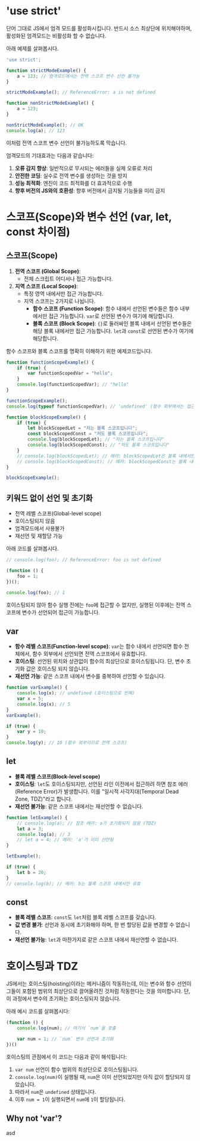 # 'use strict'
단어 그대로 JS에서 엄격 모드를 활성화시킵니다.
반드시 소스 최상단에 위치해야하며, 활성화된 엄격모드는 비활성화 할 수 없습니다.

아래 예제를 살펴봅시다.

```js
'use strict';

function strictModeExample() {
    a = 123; // 엄격모드에서는 전역 스코프 변수 선언 불가능
}

strictModeExample(); // ReferenceError: a is not defined
```

```js
function nonStrictModeExample() {
    a = 123;
}

nonStrictModeExample(); // OK
console.log(a); // 123
```

이처럼 전역 스코프 변수 선언이 불가능하도록 막습니다.

 엄격모드의 기대효과는 다음과 같습니다:
 1. **오류 감지 향상**: 일반적으로 무시되는 에러들을 실제 오류로 처리
2. **안전한 코딩**: 실수로 전역 변수를 생성하는 것을 방지
3. **성능 최적화**: 엔진이 코드 최적화를 더 효과적으로 수행
4. **향후 버전의 JS와의 호환성**: 향후 버전에서 금지될 기능들을 미리 금지

# 스코프(Scope)와 변수 선언 (var, let, const 차이점)

## 스코프(Scope)
1. **전역 스코프 (Global Scope)**:
    - 전체 스크립트 어디서나 접근 가능합니다.
2. **지역 스코프 (Local Scope)**:
    - 특정 영역 내에서만 접근 가능합니다.
    - 지역 스코프는 2가지로 나뉩니다.
        - **함수 스코프 (Function Scope)**: 함수 내에서 선언된 변수들은 함수 내부에서만 접근 가능합니다. `var`로 선언된 변수가 여기에 해당합니다.
        - **블록 스코프 (Block Scope)**: `{}`로 둘러싸인 블록 내에서 선언된 변수들은 해당 블록 내에서만 접근 가능합니다. `let`과 `const`로 선언된 변수가 여기에 해당합니다.

함수 스코프와 블록 스코프를 명확히 이해하기 위한 예제코드입니다.

```js
function functionScopeExample() {
    if (true) {
        var functionScopedVar = "hello";
    }
    console.log(functionScopedVar); // "hello"
}

functionScopeExample();
console.log(typeof functionScopedVar); // 'undefined' (함수 외부에서는 접근할 수 없음)
```

```js
function blockScopeExample() {
    if (true) {
        let blockScopedLet = "저는 블록 스코프입니다";
        const blockScopedConst = "저도 블록 스코프입니다";
        console.log(blockScopedLet); // "저는 블록 스코프입니다"
        console.log(blockScopedConst); // "저도 블록 스코프입니다"
    }
    // console.log(blockScopedLet); // 에러: blockScopedLet은 블록 내에서만 접근 가능
    // console.log(blockScopedConst); // 에러: blockScopedConst는 블록 내에서만 접근 가능
}

blockScopeExample();

```

## 키워드 없이 선언 및 초기화
- 전역 레벨 스코프(Global-level scope)
- 호이스팅되지 않음
- 엄격모드에서 사용불가
- 재선언 및 재할당 가능

아래 코드를 살펴봅시다.
```js
// console.log(foo); // ReferenceError: foo is not defined

(function () {
	foo = 1;
})();

console.log(foo); // 1
```
호이스팅되지 않아 함수 실행 전에는 `foo`에 접근할 수 없지만, 실행된 이후에는 전역 스코프에 변수가 선언되어 접근이 가능합니다.

## var
- **함수 레벨 스코프(Function-level scope)**: `var`는 함수 내에서 선언되면 함수 전체에서, 함수 외부에서 선언되면 전역 스코프에서 유효합니다.
- **호이스팅**: 선언된 위치와 상관없이 함수의 최상단으로 호이스팅됩니다. 단, 변수 초기화 값은 호이스팅 되지 않습니다.
- **재선언 가능**: 같은 스코프 내에서 변수를 중복하여 선언할 수 있습니다.
```js
function varExample() {
    console.log(x); // undefined (호이스팅으로 인해)
    var x = 5;
    console.log(x); // 5
}
varExample();

if (true) {
    var y = 10;
}
console.log(y); // 10 (함수 외부이므로 전역 스코프)

```

## let
- **블록 레벨 스코프(Block-level scope)**
- **호이스팅**: `let`도 호이스팅되지만, 선언된 라인 이전에서 접근하려 하면 참조 에러(Reference Error)가 발생합니다. 이를 "일시적 사각지대(Temporal Dead Zone, TDZ)"라고 합니다.
- **재선언 불가능**: 같은 스코프 내에서는 재선언할 수 없습니다.
```js
function letExample() {
    // console.log(a); // 참조 에러: a가 초기화되지 않음 (TDZ)
    let a = 3;
    console.log(a); // 3
    // let a = 4; // 에러: 'a'가 이미 선언됨
}

letExample();

if (true) {
    let b = 20;
}
// console.log(b); // 에러: b는 블록 스코프 내에서만 유효
```

## const
- **블록 레벨 스코프**: `const`도 `let`처럼 블록 레벨 스코프를 갖습니다.
- **값 변경 불가**: 선언과 동시에 초기화해야 하며, 한 번 할당된 값을 변경할 수 없습니다.
- **재선언 불가능**: `let`과 마찬가지로 같은 스코프 내에서 재선언할 수 없습니다.

# 호이스팅과 TDZ
JS에서는 호이스팅(hoisting)이라는 메커니즘이 작동하는데, 이는 변수와 함수 선언이 그들이 포함된 범위의 최상단으로 끌어올려진 것처럼 작동한다는 것을 의미합니다. 단, 이 과정에서 변수의 초기화는 호이스팅되지 않습니다.

아래 예시 코드를 살펴봅시다:
```js
(function () {
    console.log(num); // 여기서 `num`을 호출

    var num = 1; // `num` 변수 선언과 초기화
})()

```
호이스팅의 관점에서 이 코드는 다음과 같이 해석됩니다:

1. `var num` 선언이 함수 범위의 최상단으로 호이스팅됩니다.
2. `console.log(num)`이 실행될 때, `num`은 이미 선언되었지만 아직 값이 할당되지 않았습니다.
3. 따라서 `num`은 `undefined` 상태입니다.
4. 이후 `num = 1`이 실행되면서 `num`에 `1`이 할당됩니다.

## Why not 'var'?
asd